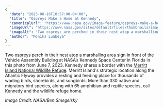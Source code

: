 ```yaml
---
{
  "date": "2023-08-16T10:37:00-04:00",
  "title": "Ospreys Make a Home at Kennedy",
  "canonicalUrl": "https://www.nasa.gov/image-feature/ospreys-make-a-home-at-kennedy",
  "imageUrl": "https://www.nasa.gov/sites/default/files/thumbnails/image/ksc-20230607-ph-jbs01_0025orig.jpg",
  "imageAlt": "Two ospreys are perched in their nest atop a marshalling area sign in front of the Vehicle Assembly Building at NASA’s Kennedy Space Center in Florida on June 7, 2023.",
  "author": "Monika Luabeya"
}
---
```


Two ospreys perch in their nest atop a marshalling area sign in front of the Vehicle Assembly Building at NASA’s Kennedy Space Center in Florida in this photo from June 7, 2023. Kennedy shares a border with the [Merritt Island National Wildlife Refuge](https://blogs.nasa.gov/earthdaycountdown/2020/03/16/t-37-protecting-wildlife-at-kennedy-space-center/#:~:text=NASA%E2%80%99s%20Kennedy%20Space%20Center%20in%20Florida%20shares%20its,state-listed%20endangered%20and%20threatened%20animal%20and%20plant%20species.). Merritt Island's strategic location along the Atlantic Flyway provides a resting and feeding place for thousands of wading birds, shorebirds, and songbirds. More than 330 native and migratory bird species, along with 65 amphibian and reptile species, call Kennedy and the wildlife refuge home.

_Image Credit: NASA/Ben Smegelsky_
